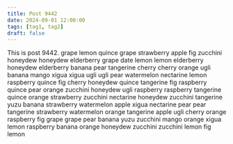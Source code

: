 ```yaml
---
title: Post 9442
date: 2024-09-01 12:00:00
tags: [tag1, tag2]
draft: false
---
```

This is post 9442.
grape
lemon
quince
grape
strawberry
apple
fig
zucchini
honeydew
honeydew
elderberry
grape
date
lemon
lemon
elderberry
honeydew
elderberry
banana
pear
tangerine
cherry
cherry
orange
ugli
banana
mango
xigua
xigua
ugli
ugli
pear
watermelon
nectarine
lemon
raspberry
quince
fig
cherry
honeydew
quince
tangerine
fig
raspberry
quince
pear
orange
zucchini
honeydew
ugli
raspberry
raspberry
tangerine
quince
orange
strawberry
zucchini
nectarine
honeydew
zucchini
tangerine
yuzu
banana
strawberry
watermelon
apple
xigua
nectarine
pear
pear
tangerine
strawberry
watermelon
orange
tangerine
apple
ugli
cherry
orange
raspberry
fig
grape
grape
pear
banana
yuzu
zucchini
mango
orange
xigua
lemon
raspberry
banana
orange
honeydew
zucchini
zucchini
lemon
fig
lemon
